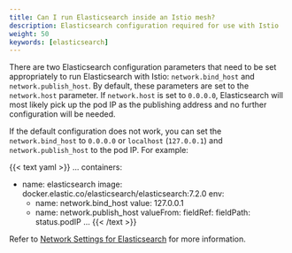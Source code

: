 ```yaml
---
title: Can I run Elasticsearch inside an Istio mesh?
description: Elasticsearch configuration required for use with Istio
weight: 50
keywords: [elasticsearch]
---
```


There are two Elasticsearch configuration parameters that need to be
set appropriately to run Elasticsearch with Istio:
`network.bind_host` and `network.publish_host`. By default, these
parameters are set to the `network.host` parameter. If `network.host`
is set to `0.0.0.0`, Elasticsearch will most likely pick up the pod IP
as the publishing address and no further configuration will be
needed.

If the default configuration does not work, you can set the
`network.bind_host` to `0.0.0.0` or `localhost` (`127.0.0.1`) and
`network.publish_host` to the pod IP. For example:

{{< text yaml >}}
...
containers:
- name: elasticsearch
  image: docker.elastic.co/elasticsearch/elasticsearch:7.2.0
  env:
    - name: network.bind_host
      value: 127.0.0.1
    - name: network.publish_host
      valueFrom:
        fieldRef:
          fieldPath: status.podIP
   ...
{{< /text >}}

Refer to [Network Settings for Elasticsearch](https://www.elastic.co/guide/en/elasticsearch/reference/current/modules-network.html#modules-network)
for more information.
